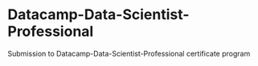 # Datacamp-Data-Scientist-Professional

Submission to  Datacamp-Data-Scientist-Professional certificate program 
